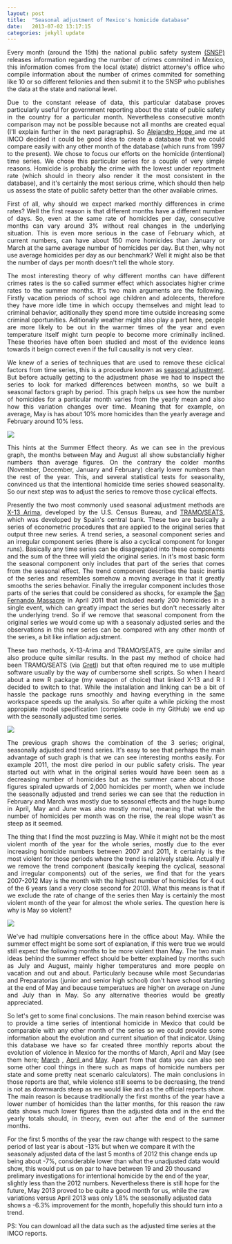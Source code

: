 ```yaml
---
layout: post
title:  "Seasonal adjustment of Mexico's homicide database"
date:   2013-07-02 13:17:15
categories: jekyll update
---
```


<p align="justify"> Every month (around the 15th) the national public safety system <a href="http://www.secretariadoejecutivo.gob.mx/">(SNSP)</a> releases information regarding the number of crimes commited in Mexico, this information comes from the local (state) district attorney's office who compile information about the number of crimes commited for something like 10 or so different fellonies and then submit it to the SNSP who publishes the data at the state and national level. </p>

<p align="justify">Due to the constant release of data, this particular database proves particularly useful for government reporting about the state of public safety in the country for a particular month. Nevertheless consecutive month comparison may not be possible because not all months are created equal (I'll explain further in the next paragraphs). So <a href="http://www.twitter.com/ahope71" target="_blank">Alejandro Hope </a> and me at IMCO decided it could be good idea to create a database that we could compare easily with any other month of the database (which runs from 1997 to the present). We chose to focus our efforts on the homicide (intentional) time series. We chose this particular series for a couple of very simple reasons. Homicide is probably the crime with the lowest under reportment rate (which should in theory also render it the most consistent in the database), and it's certainly the most serious crime, which should then help us assess the state of public safety better than the other available crimes. </p>

<p align="justify"> First of all, why should we expect marked monthly differences in crime rates? Well the first reason is that different months have a different number of days. So, even at the same rate of homicides per day, consecutive months can vary around 3% without real changes in the underlying situation. This is even more serious in the case of February which, at current numbers, can have about 150 more homicides than January or March at the same average number of homicides per day. But then, why not use average homicides per day as our benchmark? Well it might also be that the number of days per month doesn't tell the whole story.</p>

<p align="justify"> The most interesting theory of why different months can have different crimes rates is the so called summer effect which associates higher crime rates to the summer months. It's two main arguments are the following. Firstly vacation periods of school age children and adolecents, therefore they have more idle time in which occupy themselves and might lead to criminal behavior, aditionally they spend more time outside increasing some criminal oportunities. Aditionally weather might also play a part here, people are more likely to be out in the warmer times of the year and even temperature itself might turn people to become more criminally inclined. These theories have often been studied and most of the evidence leans towards it beign correct even if the full causality is not very clear.  </p>

<p align="justify"> We knew of a series of techniques that are used to remove these ciclical factors from time series, this is a procedure known as <a href="http://en.wikipedia.org/wiki/Seasonal_adjustment" target="blank"> seasonal adjustment</a>. But before actually getting to the adjustment phase we had to inspect the series to look for marked differences between months, so we built a seasonal factors graph by period. This graph helps us see how the number of homicides for a particular month varies from the yearly mean and also how this variation changes over time. Meaning that for example, on average, May is has about 10% more homicides than the yearly average and February around 10% less. </p>

<img src="/Frames/SFactors.png">

<p align="justify"> This hints at the Summer Effect theory. As we can see in the previous graph, the months between May and August all show substancially higher numbers than average figures. On the contrary the colder months (November, December, January and February) clearly lower numbers than the rest of the year. This, and several statistical tests for seasonality, convinced us that the intentional homicide time series showed seasonality. So our next step was to adjust the series to remove those cyclical effects.</p>


<p align="justify"> Presently the two most commonly used seasonal adjustment methods are <a href="http://www.census.gov/srd/www/x12a/" target="_blank">X-13 Arima</a>, developed by the U.S. Census Bureau, and <a href="http://www.bde.es/bde/es/secciones/servicios/Profesionales/Programas_estadi/Programas_estad_d9fa7f3710fd821.html" target="_blank">TRAMO/SEATS</a>, which was developed by Spain's central bank. These two are basically a series of econometric procedures that are applied to the original series that output three new series. A trend series, a seasonal component series and an irregular component series (there is also a cyclical component for longer runs). Basically any time series can be disagregated into these components and the sum of the three will yield the original series. In it's most basic form the seasonal component only includes that part of the series that comes from the seasonal effect. The trend component describes the basic inertia of the series and resembles somehow a moving average in that it greatly smooths the series behavior. Finally the irregular component includes those parts of the series that could be considered as shocks, for example the <a href="https://en.wikipedia.org/wiki/2011_San_Fernando_massacre">San Fernando Massacre</a> in April 2011 that included nearly 200 homicides in a single event, which can greatly impact the series but don't necessarly alter the underlying trend. So if we remove that seasonal component from the original series we would come up with a seasonaly adjusted series and the observations in this new series can be compared with any other month of the series, a bit like inflation adjustment. </p>

<p align="justify"> These two methods, X-13-Arima and TRAMO/SEATS, are quite similar and also produce quite similar results. In the past my method of choice had been TRAMO/SEATS (via <a href="http://gretl.sourceforge.net/gretl_espanol.html">Gretl</a>) but that often required me to use multiple software usually by the way of cumbersome shell scripts. So when I heard about a new R package (my weapon of choice) that linked X-13 and R I decided to switch to that. While the installation and linking can be a bit of hassle the package runs smoothly and having everything in the same workspace speeds up the analysis. So after quite a while picking the most appropiate model specification (complete code in my GitHub) we end up with the seasonally adjusted time series. </p>

<img src="/Frames/New.png">

<p align="justify"> The previous graph shows the combination of the 3 series; original, seasonally adjusted and trend series. It's easy to see that perhaps the main advantage of such graph is that we can see interesting months easily. For example 2011, the most dire period in our public safety crisis. The year started out with what in the original series would have been seen as a decreasing number of homicides but as the summer came about those figures spiraled upwards of 2,000 homicides per month, when we include the seasonally adjusted and trend series we can see that the reduction in February and March was mostly due to seasonal effects and the huge bump in April, May and June was also mostly normal, meaning that while the number of homicides per month was on the rise, the real slope wasn't as steep as it seemed. </p>

<p align="justify"> The thing that I find the most puzzling is May. While it might not be the most violent month of the year for the whole series, mostly due to the ever increasing homicide numbers  between 2007 and 2011, it certainly is the most violent for those periods where the trend is relatively stable. Actually if we remove the trend component (basically keeping the cyclical, seasonal and irregular components) out of the series, we find that for the years 2007-2012 May is the month with the highest number of homicides for 4 out of the 6 years (and a very close second for 2010). What this means is that if we exclude the rate of change of the series then May is certainly the most violent month of the year for almost the whole series. The question here is why is May so violent?</p> 

<img src="/Frames/NoTrend.png">

<p align="justify"> We've had multiple conversations here in the office about May. While the summer effect might be some sort of explanation, if this were true we would still expect the following months to be more violent than May. The two main ideas behind the summer effect should be better explained by months such as July and August, mainly higher temperatures and more people on vacation and out and about. Particularly because while most Secundarias and Preparatorias (junior and senior high school) don't have school starting at the end of May and because temperatues are higher on average on June and July than in May. So any alternative theories would be greatly appreciated. </p>

<p align="justify"> So let's get to some final conclusions. The main reason behind exercise was to provide a time series of intentional homicide in Mexico that could be comparable with any other month of the series so we could provide some information about the evolution and current situation of that indicator. Using this database we have so far created three monthly reports about the evolution of violence in Mexico for the months of March, April and May (see them here; <a href="http://imco.org.mx/seguridad-presentacion/reporte-de-violencia">March</a> ,  <a href="http://imco.org.mx/seguridad-presentacion/reporte-abril-violencia/#1">April </a> and <a href="http://eduardclark.github.io/EvolucionViolencia">May</a>. Apart from that data you can also see some other cool things in there such as maps of homicide numbers per state and some pretty neat scenario calculators). The main conclusions in those reports are that, while violence still seems to be decreasing, the trend is not as downwards steep as we would like and as the official reports show. The main reason is because traditionally the first months of the year have a lower number of homicides than the latter months, for this reason the raw data shows much lower figures than the adjusted data and in the end the yearly totals should, in theory, even out after the end of the summer months. </p>

<p justify="align"> For the first 5 months of the year the raw change with respect to the same period of last year is about -13% but when we compare it with the seasonaly adjusted data of the last 5 months of 2012 this change ends up being about -7%, considerable lower than what the unadjusted data would show, this would put us on par to have between 19 and 20 thousand prelimary investigations for intentional homicide by the end of the year, slightly less than the 2012 numbers. Nevertheless there is still hope for the future, May 2013 proved to be quite a good month for us, while the raw variations versus April 2013 was only 1.8% the seasonally adjusted data shows a -6.3% improvement for the month, hopefully this should turn into a trend.</p> 

<p justify="align"> PS: You can download all the data such as the adjusted time series at the IMCO reports.</p>



 


